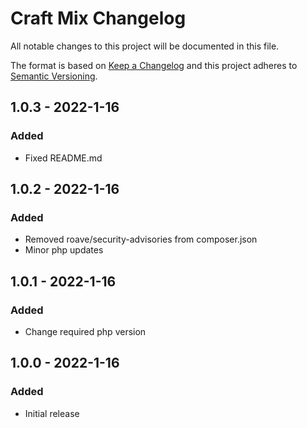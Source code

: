 # Craft Mix Changelog

All notable changes to this project will be documented in this file.

The format is based on [Keep a Changelog](http://keepachangelog.com/) and this project adheres to [Semantic Versioning](http://semver.org/).

## 1.0.3 - 2022-1-16
### Added
- Fixed README.md

## 1.0.2 - 2022-1-16
### Added
- Removed roave/security-advisories from composer.json
- Minor php updates

## 1.0.1 - 2022-1-16
### Added
- Change required php version

## 1.0.0 - 2022-1-16
### Added
- Initial release
